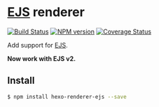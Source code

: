 # [EJS] renderer

[![Build Status](https://travis-ci.org/hexojs/hexo-renderer-ejs.svg?branch=master)](https://travis-ci.org/hexojs/hexo-renderer-ejs)  [![NPM version](https://badge.fury.io/js/hexo-renderer-ejs.svg)](http://badge.fury.io/js/hexo-renderer-ejs) [![Coverage Status](https://img.shields.io/coveralls/hexojs/hexo-renderer-ejs.svg)](https://coveralls.io/r/hexojs/hexo-renderer-ejs?branch=master)

Add support for [EJS].

**Now work with EJS v2.**

## Install

``` bash
$ npm install hexo-renderer-ejs --save
```

[EJS]: https://github.com/mde/ejs
